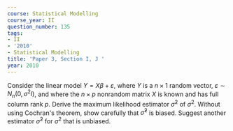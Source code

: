 ```yaml
---
course: Statistical Modelling
course_year: II
question_number: 135
tags:
- II
- '2010'
- Statistical Modelling
title: 'Paper 3, Section I, J '
year: 2010
---
```




Consider the linear model $Y=X \beta+\varepsilon$, where $Y$ is a $n \times 1$ random vector, $\varepsilon \sim N_{n}\left(0, \sigma^{2} I\right)$, and where the $n \times p$ nonrandom matrix $X$ is known and has full column rank $p$. Derive the maximum likelihood estimator $\hat{\sigma}^{2}$ of $\sigma^{2}$. Without using Cochran's theorem, show carefully that $\hat{\sigma}^{2}$ is biased. Suggest another estimator $\tilde{\sigma}^{2}$ for $\sigma^{2}$ that is unbiased.